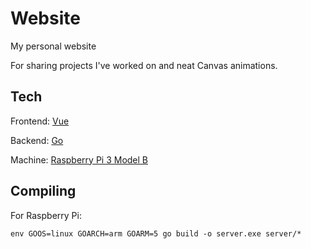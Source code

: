 # Website
My personal website

For sharing projects I've worked on and neat Canvas animations.

## Tech

Frontend: [Vue](https://vuejs.org/)

Backend: [Go](https://golang.org/)

Machine: [Raspberry Pi 3 Model B](https://www.raspberrypi.org/products/raspberry-pi-3-model-b/)

## Compiling

For Raspberry Pi:

```shell
env GOOS=linux GOARCH=arm GOARM=5 go build -o server.exe server/*
```

